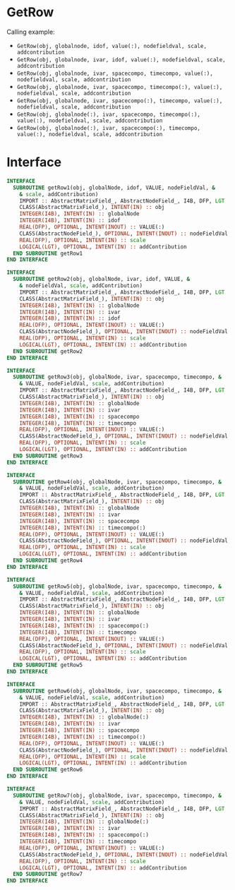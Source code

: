 # GetRow

Calling example:

- `GetRow(obj, globalnode, idof, value(:), nodefieldval, scale, addcontribution`
- `GetRow(obj, globalnode, ivar, idof, value(:), nodefieldval, scale, addcontribution`
- `GetRow(obj, globalnode, ivar, spacecompo, timecompo, value(:), nodefieldval, scale, addcontribution`
- `GetRow(obj, globalnode, ivar, spacecompo, timecompo(:), value(:), nodefieldval, scale, addcontribution`
- `GetRow(obj, globalnode, ivar, spacecompo(:), timecompo, value(:), nodefieldval, scale, addcontribution`
- `GetRow(obj, globalnode(:), ivar, spacecompo, timecompo(:), value(:), nodefieldval, scale, addcontribution`
- `GetRow(obj, globalnode(:), ivar, spacecompo(:), timecompo, value(:), nodefieldval, scale, addcontribution`

# Interface

```fortran
INTERFACE
  SUBROUTINE getRow1(obj, globalNode, idof, VALUE, nodeFieldVal, &
    & scale, addContribution)
    IMPORT :: AbstractMatrixField_, AbstractNodeField_, I4B, DFP, LGT
    CLASS(AbstractMatrixField_), INTENT(IN) :: obj
    INTEGER(I4B), INTENT(IN) :: globalNode
    INTEGER(I4B), INTENT(IN) :: idof
    REAL(DFP), OPTIONAL, INTENT(INOUT) :: VALUE(:)
    CLASS(AbstractNodeField_), OPTIONAL, INTENT(INOUT) :: nodeFieldVal
    REAL(DFP), OPTIONAL, INTENT(IN) :: scale
    LOGICAL(LGT), OPTIONAL, INTENT(IN) :: addContribution
  END SUBROUTINE getRow1
END INTERFACE
```

```fortran
INTERFACE
  SUBROUTINE getRow2(obj, globalNode, ivar, idof, VALUE, &
    & nodeFieldVal, scale, addContribution)
    IMPORT :: AbstractMatrixField_, AbstractNodeField_, I4B, DFP, LGT
    CLASS(AbstractMatrixField_), INTENT(IN) :: obj
    INTEGER(I4B), INTENT(IN) :: globalNode
    INTEGER(I4B), INTENT(IN) :: ivar
    INTEGER(I4B), INTENT(IN) :: idof
    REAL(DFP), OPTIONAL, INTENT(INOUT) :: VALUE(:)
    CLASS(AbstractNodeField_), OPTIONAL, INTENT(INOUT) :: nodeFieldVal
    REAL(DFP), OPTIONAL, INTENT(IN) :: scale
    LOGICAL(LGT), OPTIONAL, INTENT(IN) :: addContribution
  END SUBROUTINE getRow2
END INTERFACE
```

```fortran
INTERFACE
  SUBROUTINE getRow3(obj, globalNode, ivar, spacecompo, timecompo, &
    & VALUE, nodeFieldVal, scale, addContribution)
    IMPORT :: AbstractMatrixField_, AbstractNodeField_, I4B, DFP, LGT
    CLASS(AbstractMatrixField_), INTENT(IN) :: obj
    INTEGER(I4B), INTENT(IN) :: globalNode
    INTEGER(I4B), INTENT(IN) :: ivar
    INTEGER(I4B), INTENT(IN) :: spacecompo
    INTEGER(I4B), INTENT(IN) :: timecompo
    REAL(DFP), OPTIONAL, INTENT(INOUT) :: VALUE(:)
    CLASS(AbstractNodeField_), OPTIONAL, INTENT(INOUT) :: nodeFieldVal
    REAL(DFP), OPTIONAL, INTENT(IN) :: scale
    LOGICAL(LGT), OPTIONAL, INTENT(IN) :: addContribution
  END SUBROUTINE getRow3
END INTERFACE
```

```fortran
INTERFACE
  SUBROUTINE getRow4(obj, globalNode, ivar, spacecompo, timecompo, &
    & VALUE, nodeFieldVal, scale, addContribution)
    IMPORT :: AbstractMatrixField_, AbstractNodeField_, I4B, DFP, LGT
    CLASS(AbstractMatrixField_), INTENT(IN) :: obj
    INTEGER(I4B), INTENT(IN) :: globalNode
    INTEGER(I4B), INTENT(IN) :: ivar
    INTEGER(I4B), INTENT(IN) :: spacecompo
    INTEGER(I4B), INTENT(IN) :: timecompo(:)
    REAL(DFP), OPTIONAL, INTENT(INOUT) :: VALUE(:)
    CLASS(AbstractNodeField_), OPTIONAL, INTENT(INOUT) :: nodeFieldVal
    REAL(DFP), OPTIONAL, INTENT(IN) :: scale
    LOGICAL(LGT), OPTIONAL, INTENT(IN) :: addContribution
  END SUBROUTINE getRow4
END INTERFACE
```

```fortran
INTERFACE
  SUBROUTINE getRow5(obj, globalNode, ivar, spacecompo, timecompo, &
    & VALUE, nodeFieldVal, scale, addContribution)
    IMPORT :: AbstractMatrixField_, AbstractNodeField_, I4B, DFP, LGT
    CLASS(AbstractMatrixField_), INTENT(IN) :: obj
    INTEGER(I4B), INTENT(IN) :: globalNode
    INTEGER(I4B), INTENT(IN) :: ivar
    INTEGER(I4B), INTENT(IN) :: spacecompo(:)
    INTEGER(I4B), INTENT(IN) :: timecompo
    REAL(DFP), OPTIONAL, INTENT(INOUT) :: VALUE(:)
    CLASS(AbstractNodeField_), OPTIONAL, INTENT(INOUT) :: nodeFieldVal
    REAL(DFP), OPTIONAL, INTENT(IN) :: scale
    LOGICAL(LGT), OPTIONAL, INTENT(IN) :: addContribution
  END SUBROUTINE getRow5
END INTERFACE
```

```fortran
INTERFACE
  SUBROUTINE getRow6(obj, globalNode, ivar, spacecompo, timecompo, &
    & VALUE, nodeFieldVal, scale, addContribution)
    IMPORT :: AbstractMatrixField_, AbstractNodeField_, I4B, DFP, LGT
    CLASS(AbstractMatrixField_), INTENT(IN) :: obj
    INTEGER(I4B), INTENT(IN) :: globalNode(:)
    INTEGER(I4B), INTENT(IN) :: ivar
    INTEGER(I4B), INTENT(IN) :: spacecompo
    INTEGER(I4B), INTENT(IN) :: timecompo(:)
    REAL(DFP), OPTIONAL, INTENT(INOUT) :: VALUE(:)
    CLASS(AbstractNodeField_), OPTIONAL, INTENT(INOUT) :: nodeFieldVal
    REAL(DFP), OPTIONAL, INTENT(IN) :: scale
    LOGICAL(LGT), OPTIONAL, INTENT(IN) :: addContribution
  END SUBROUTINE getRow6
END INTERFACE
```

```fortran
INTERFACE
  SUBROUTINE getRow7(obj, globalNode, ivar, spacecompo, timecompo, &
    & VALUE, nodeFieldVal, scale, addContribution)
    IMPORT :: AbstractMatrixField_, AbstractNodeField_, I4B, DFP, LGT
    CLASS(AbstractMatrixField_), INTENT(IN) :: obj
    INTEGER(I4B), INTENT(IN) :: globalNode(:)
    INTEGER(I4B), INTENT(IN) :: ivar
    INTEGER(I4B), INTENT(IN) :: spacecompo(:)
    INTEGER(I4B), INTENT(IN) :: timecompo
    REAL(DFP), OPTIONAL, INTENT(INOUT) :: VALUE(:)
    CLASS(AbstractNodeField_), OPTIONAL, INTENT(INOUT) :: nodeFieldVal
    REAL(DFP), OPTIONAL, INTENT(IN) :: scale
    LOGICAL(LGT), OPTIONAL, INTENT(IN) :: addContribution
  END SUBROUTINE getRow7
END INTERFACE
```
